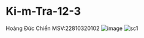 # Ki-m-Tra-12-3
Hoàng Đức Chiến MSV:22810320102
![image](https://github.com/user-attachments/assets/f837f85f-ec88-4a42-b50f-798eb5871bcf)
![sc1](https://github.com/user-attachments/assets/d6fdd86d-08c7-4e3b-a54a-41ed6301bf60)
